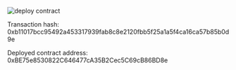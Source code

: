 ![deploy contract](https://user-images.githubusercontent.com/72978195/128818108-52a053c4-3b10-4e4f-8a0d-62cb24d184b3.PNG)


Transaction hash: 0xb11017bcc95492a453317939fab8c8e2120fbb5f25a1a5f4ca16ca57b85b0d9e

Deployed contract address: 0xBE75e8530822C646477cA35B2Cec5C69cB86BD8e

